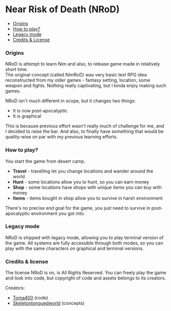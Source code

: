 # Near Risk of Death (NRoD)

- [Origins](#origins)
- [How to play?](#how-to-play)
- [Legacy mode](#legacy-mode)
- [Credits & License](#credits--license)

### Origins
NRoD is attempt to learn Nim and also, to release game made in relatively short
time.  
The original concept (called NimRoD) was very basic text RPG idea reconstructed
from my older games - fantasy setting, location, some weapon and fights. Nothing
really captivating, but I kinda enjoy making such games.  

NRoD isn't much different in scope, but it changes two things:
- It is now post-apocalyptic
- It is graphical

This is because previous effort wasn't really much of challenge for me, and I
decided to raise the bar. And also, to finally have something that would be
quality-wise on par with my previous learning efforts.

### How to play?
You start the game from desert camp.
- **Travel** - travelling let you change locations and wander around the world
- **Hunt** - some locations allow you to hunt, so you can earn money
- **Shop** - some locations have shops with unique items you can buy with money
- **Items** - items bought in shop allow you to survive in harsh environment

There's no precise end goal for the game, you just need to survive in
post-apocalyptic environment you got into.

### Legacy mode
NRoD is shipped with legacy mode, allowing you to play terminal version of the
game. All systems are fully accessible through both modes, so you can play with
the same characters on graphical and terminal versions.

### Credits & license
The license NRoD is on, is All Rights Reserved. You can freely play the game and
look into code, but copyright of code and assets belongs to its creators.

Creators:
- [Toma400](https://github.com/Toma400) (code)
- [Skeletontonguedworld](https://github.com/skeletontonguedworld) (concepts)